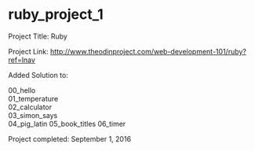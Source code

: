 # ruby_project_1

Project Title: Ruby

Project Link: http://www.theodinproject.com/web-development-101/ruby?ref=lnav

Added Solution to:

00_hello	  
01_temperature		
02_calculator		
03_simon_says	
04_pig_latin
05_book_titles
06_timer

Project completed: September 1, 2016